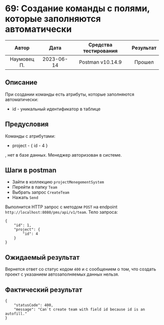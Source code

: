 # 69: Создание команды с полями, которые заполняются автоматически

|    Автор    |    Дата    | Средства тестирования | Результат |
|:-----------:|:----------:|:---------------------:|:---------:|
| Наумовец П. | 2023-06-14 |   Postman v10.14.9    |  Прошел   |

## Описание

При создании команды есть атрибуты, которые заполняются автоматически:

* id - уникальный идентификатор в таблице

## Предусловия

Команды с атрибутами:

* project - {
  id - 4
  }

, нет в базе данных. Менеджер авторизован в системе.

## Шаги в postman

* Зайти в коллекцию `projectMenegementSystem`
* Перейти в папку `Team`
* Выбрать запрос `CreateTeam`
* Нажать `Send`

Выполнится HTTP запрос с методом `POST` на endpoint `http://localhost:8080/pms/api/v1/team`. Тело запроса:

```
{
    "id": 1,
    "project": {
        "id": 4
    } 
}
```

## Ожидаемый результат

Вернется ответ со статус кодом `400` и с сообщением о том, что создать проект с указанием автозаполняемых данных нельзя.

## Фактический результат

```
{
    "statusCode": 400,
    "message": "Can`t create team with field id because id is an autofill."
}
```